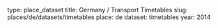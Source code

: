 type: place_dataset
title: Germany / Transport Timetables
slug: places/de/datasets/timetables
place: de
dataset: timetables
year: 2014

